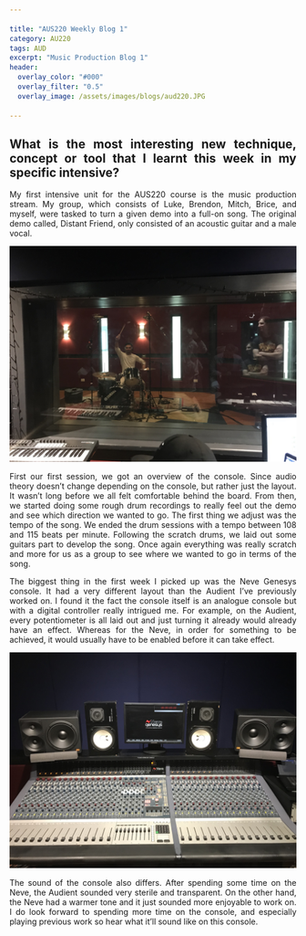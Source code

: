 ```yaml
---

title: "AUS220 Weekly Blog 1"
category: AU220
tags: AUD
excerpt: "Music Production Blog 1"
header:
  overlay_color: "#000"
  overlay_filter: "0.5"
  overlay_image: /assets/images/blogs/aud220.JPG

---
```

<style>
body {
text-align: justify}
</style>

## What is the 	most interesting new technique, concept or tool that I learnt this	week in my specific intensive?

My first intensive unit for the AUS220 course is the music production stream. My group, which consists of Luke, Brendon, Mitch, Brice, and myself, were tasked to turn a given demo into a full-on song. The original demo called, Distant Friend, only consisted of an acoustic guitar and a male vocal. 

![Luke on drums](/assets/images/blogs/AUS220/Neve2.JPG)

First our first session, we got an overview of the console. Since audio theory doesn’t change depending on the console, but rather just the layout. It wasn’t long before we all felt comfortable behind the board. From then, we started doing some rough drum recordings to really feel out the demo and see which direction we wanted to go. The first thing we adjust was the tempo of the song. We ended the drum sessions with a tempo between 108 and 115 beats per minute. Following the scratch drums, we laid out some guitars part to develop the song. Once again everything was really scratch and more for us as a group to see where we wanted to go in terms of the song. 

The biggest thing in the first week I picked up was the Neve Genesys console. It had a very different layout than the Audient I’ve previously worked on. I found it the fact the console itself is an analogue console but with a digital controller really intrigued me. For example, on the Audient, every potentiometer is all laid out and just turning it already would already have an effect.  Whereas for the Neve, in order for something to be achieved, it would usually have to be enabled before it can take effect. 

![Neve Genesys](/assets/images/blogs/AUS220/Neve1.JPG)

The sound of the console also differs. After spending some time on the Neve, the Audient sounded very sterile and transparent. On the other hand, the Neve had a warmer tone and it just sounded more enjoyable to work on. I do look forward to spending more time on the console, and especially playing previous work so hear what it’ll sound like on this console.
